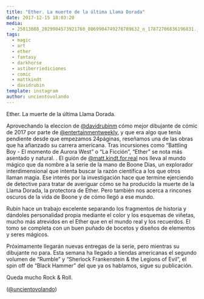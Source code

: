 ```yaml
---
title: "Ether. La muerte de la última Llama Dorada"
date: 2017-12-15 18:03:20
media: 
  - 25013888_2029904573921760_8069904749278789632_n_17872706836196831.jpg
tags: 
  - magic
  - art
  - ether
  - fantasy
  - darkhorse
  - astiberriediciones
  - comic
  - mattkindt
  - davidrubin
template: instagram
author: uncientovolando
---
```


Ether. La muerte de la última Llama Dorada.


Aprovechando la eleccion de [@davidrubinm](https://instagram.com/davidrubinm) cómo mejor dibujante de cómic de 2017 por parte de [@entertainmentweekly](https://instagram.com/entertainmentweekly), y que era algo que tenía pendiente desde que empezamos 24páginas, reseñamos una de las obras que ha afianzado su carrera americana.
Tras incursiones como “Battling Boy - El momento de Aurora West” o “La Ficción”, “Ether” se nota más asentado y natural. .
El guión de [@matt.kindt.for.real](https://instagram.com/matt.kindt.for.real) nos lleva al mundo mágico que da nombre a la serie de la mano de Boone Dias, un explorador interdimensional que intenta buscar la razón científica a los que otros llaman magia. Ese interés por la investigación hace que termine ejerciendo de detective para tratar de averiguar cómo se ha producido la muerte de la Llama Dorada, la protectora de Ether.
Pero también nos acerca a rincones oscuros de la vida de Boone y de cómo llegó a ese mundo.


Rubín hace un trabajo excelente separando los fragmentos de historia y dándoles personalidad propia mediante el color y los esquemas de viñetas, mucho más atrevidos en el Ether que en el mundo real y los recuerdos. El tomo se completa con un buen puñado de bocetos y diseños de elementos y seres mágicos.


Próximamente llegarán nuevas entregas de la serie, pero mientras su dibujante no para. Esta semana ha llegado a tiendas americanas el segundo volumen de “Rumble” y “Sherlock Frankenstein & the Legions of Evil”, el spin off de “Black Hammer” del que ya os hablamos, sigue su publicación.


Queda mucho Rock & Roll.


([@uncientovolando](https://instagram.com/uncientovolando))
